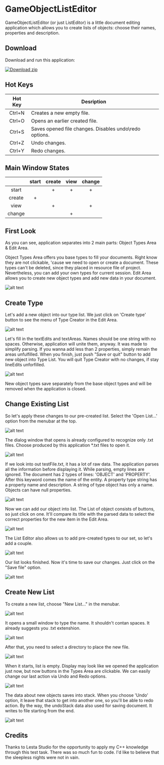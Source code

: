 # GameObjectListEditor
GameObjectListEditor (or just ListEditor) is a little document editing application which allows you to create lists of objects: choose their names, properties and description.

## Download

Download and run this application:

<!-- BEGIN LATEST DOWNLOAD BUTTON -->
[![Download zip](https://custom-icon-badges.demolab.com/badge/-Download-blue?style=for-the-badge&logo=download&logoColor=white "Download zip")](https://github.com/Den-One/GameObjectListEditor/blob/main/GameObjectListEditor.zip)
<!-- END LATEST DOWNLOAD BUTTON -->

## Hot Keys
| Hot Key | Desription                                               |
| :-----: | -------------------------------------------------------- |
| Ctrl+N  | Creates a new empty file.                                |
| Ctrl+O  | Opens an earlier created file.                           |
| Ctrl+S  | Saves opened file changes. Disables undo\redo options.   |
| Ctrl+Z  | Undo changes.                                            |
| Ctrl+Y  | Redo changes.                                            |

## Main Window States
|        | start | create | view | change |
| :----: | :---: | :----: | :--: | :----: |
| start  |       | +      | +    | +      |
| create | +     |        |      |        |
| view   |       | +      |      | +      |
| change |       |        | +    |        |

## First Look

As you can see, application separates into 2 main parts: Object Types Area & Edit Area.

Object Types Area offers you base types to fill your documents. Right know they are not clickable, 'cause we need to open or create a document.
These types can't be deleted, since they placed in resource file of project. Nevertheless, you can add your own types for current session.
Edit Area allows you to create new object types and add new data in your document.

![alt text](https://github.com/Den-One/GameObjectListEditor/blob/main/documents/first_look.png)

## Create Type

Let's add a new object into our type list. We just click on 'Create type' button to see the menu of Type Creator in the Edit Area.

![alt text](https://github.com/Den-One/GameObjectListEditor/blob/main/documents/push-create_type.png)

Let's fill in the textEdits and textAreas. Names should be one string with no spaces. Otherwise, application will unite them, anyway. It was made to simplify parsing.
If you wanna add less than 2 properties, simply remain the areas unfulfilled. When you finish, just push "Save or quit" button to add new object into Type List. You will quit Type Creator with no changes, if stay lineEdits unforfilled.

![alt text](https://github.com/Den-One/GameObjectListEditor/blob/main/documents/create_type.png)

New object types save separately from the base object types and will be removed when the application is closed.

## Change Existing List

So let's apply these changes to our pre-created list. Select the 'Open List...' option from the menubar at the top.

![alt text](https://github.com/Den-One/GameObjectListEditor/blob/main/documents/menubar-open_list.png)

The dialog window that opens is already configured to recognize only .txt files. Choose produced by this application *.txt files to open it.

![alt text](https://github.com/Den-One/GameObjectListEditor/blob/main/documents/choose_file.png)

If we look into out testFile.txt, it has a lot of raw data. The application parses all the information before displaying it.
While parsing, empty lines are ignored. The document has 2 types of lines: 'OBJECT' and 'PROPERTY'. After this keyword comes the name of the entity. A property type string has a property name and description. A string of type object has only a name. Objects can have null properties.

![alt text](https://github.com/Den-One/GameObjectListEditor/blob/main/documents/raw-dataFile.png)

Now we can add our object into list. The List of object consists of buttons, so just click on one. It'll compare its title with the parsed data to select the correct properties for the new item in the Edit Area.

![alt text](https://github.com/Den-One/GameObjectListEditor/blob/main/documents/add-object_type.png)

The List Editor also allows us to add pre-created types to our set, so let's add a couple.

![alt text](https://github.com/Den-One/GameObjectListEditor/blob/main/documents/form-list.png)

Our list looks finished. Now it's time to save our changes. Just click on the "Save file" option.

![alt text](https://github.com/Den-One/GameObjectListEditor/blob/main/documents/menubar-saveList.png)

## Create New List

To create a new list, choose "New List..." in the menubar.

![alt text](https://github.com/Den-One/GameObjectListEditor/blob/main/documents/menubar-new_list.png)

It opens a small window to type the name. It shouldn't contan spaces. It already suggests you .txt extenshion.

![alt text](https://github.com/Den-One/GameObjectListEditor/blob/main/documents/enterFileName.png)

After that, you need to select a directory to place the new file.

![alt text](https://github.com/Den-One/GameObjectListEditor/blob/main/documents/choose_folder.png)

When it starts, list is empty. Display may look like we opened the application just now, but now buttons in the Types Area are clickable. We can easily change our last action via Undo and Redo options.

![alt text](https://github.com/Den-One/GameObjectListEditor/blob/main/documents/undo-option.png)

The data about new objects saves into stack. When you choose 'Undo' option, it leave that stack to get into another one, so you'll be able to redo action.
By the way, the undoStack data also used for saving document. It writes to file starting from the end.

![alt text](https://github.com/Den-One/GameObjectListEditor/blob/main/documents/list-editing.png)

## Credits

Thanks to Lesta Studio for the opportunity to apply my C++ knowledge through this test task. There was so much fun to code. I'd like to believe that the sleepless nights were not in vain.